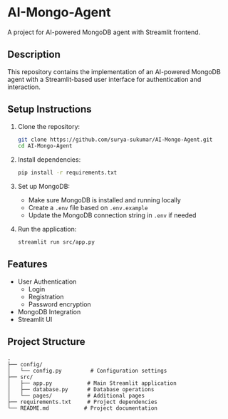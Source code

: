 # AI-Mongo-Agent

A project for AI-powered MongoDB agent with Streamlit frontend.

## Description

This repository contains the implementation of an AI-powered MongoDB agent with a Streamlit-based user interface for authentication and interaction.

## Setup Instructions

1. Clone the repository:

   ```bash
   git clone https://github.com/surya-sukumar/AI-Mongo-Agent.git
   cd AI-Mongo-Agent
   ```

2. Install dependencies:

   ```bash
   pip install -r requirements.txt
   ```

3. Set up MongoDB:

   - Make sure MongoDB is installed and running locally
   - Create a `.env` file based on `.env.example`
   - Update the MongoDB connection string in `.env` if needed

4. Run the application:
   ```bash
   streamlit run src/app.py
   ```

## Features

- User Authentication
  - Login
  - Registration
  - Password encryption
- MongoDB Integration
- Streamlit UI

## Project Structure

```
.
├── config/
│   └── config.py         # Configuration settings
├── src/
│   ├── app.py           # Main Streamlit application
│   ├── database.py      # Database operations
│   └── pages/           # Additional pages
├── requirements.txt     # Project dependencies
└── README.md           # Project documentation
```
